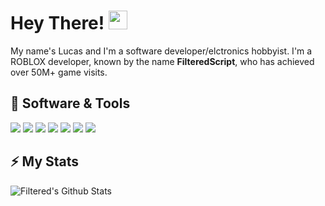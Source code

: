 # Hey There! <img src="https://github.com/LucasKapobassis/LucasKapobassis/blob/main/master/wave.gif?raw=true" width="30px">
My name's Lucas and I'm a software developer/elctronics hobbyist. I'm a ROBLOX developer, known by the name **FilteredScript**, who has achieved over 50M+ game visits. 

## 🔧 Software & Tools
![](https://img.shields.io/badge/OS-Linux-informational?style=flat&logo=linux&logoColor=white)
![](https://img.shields.io/badge/OS-Mac-informational?style=flat&logo=Apple&logoColor=white)
![](https://img.shields.io/badge/Code-Python-informational?style=flat&logo=python&logoColor=white)
![](https://img.shields.io/badge/Code-JavaScript-informational?style=flat&logo=javascript&logoColor=white)
![](https://img.shields.io/badge/Shell-Bash-informational?style=flat&logo=gnu-bash&logoColor=white)
![](https://img.shields.io/badge/Tools-Docker-informational?style=flat&logo=docker&logoColor=white)
![](https://img.shields.io/badge/Cloud-Digital_Ocean-informational?style=flat&logo=digitalocean&logoColor=white)


## ⚡ My Stats
![Filtered's Github Stats](https://github-readme-stats.vercel.app/api?username=lucaskapobassis&show_icons=true&include_all_commits=true)
